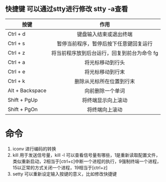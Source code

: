  

##  快捷键 可以通过stty进行修改 stty -a查看

| 按键     |                    作用                    |
| -------- | :----------------------------------------: |
| Ctrl + d |           键盘输入结束或退出终端           |
| Ctrl + s |   暂停当前程序，暂停后按下任意键回复运行   |
| Ctrl + z | 将当前程序放到后台运行，回复到前台为命令 fg |
| Ctrl + a | 将光标移动到行头 |
| Ctrl + e | 将光标移动到行末 |
| Ctrl + k | 删除从光标所在位置到行末 |
| Alt + Backspace | 向前删除一个单词 |
| Shift + PgUp | 将终端显示向上滚动 |
| Shift + PgOn | 将终端向上滚动 |





# 命令

1. iconv  进行编码的转换
2. kill 用于发送信号量，kill -l 可以查看信号量有哪些，1是重新读取配置文件，类似重新启动，2相当于[ctrl+c]中断一个进程的执行，9强制终端一个进程，15以正常的方式关闭一个进程，19相当于[ctrl+z]
3. setty 可以重新设定输入按键的意义，比如修改快捷键